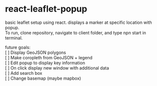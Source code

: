 # react-leaflet-popup
basic leaflet setup using react. displays a marker at specific location with popup.<br>
To run, clone repository, navigate to client folder, and type npn start in terminal.

future goals:<br>
[ ] Display GeoJSON polygons<br>
[ ] Make coropleth from GeoJSON + legend<br>
[ ] Edit popup to display key information<br>
[ ] On click display new window with additional data<br>
[ ] Add search box<br>
[ ] Change basemap (maybe mapbox)
